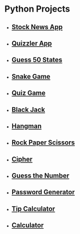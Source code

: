 <h1>Python Projects</h1>
<ul>
    <li><h2><a href="https://github.com/jungheeyu/python-projects/tree/main/stock-news-extrahard-start">Stock News App</a></h2></li>
    <li><h2><a href="https://github.com/jungheeyu/python-projects/tree/main/quizzler_app">Quizzler App</a></h2></li>
    <li><h2><a href="https://github.com/jungheeyu/python-projects/tree/main/us-states-game">Guess 50 States</a></h2></li>
    <li><h2><a href="https://github.com/jungheeyu/python-projects/blob/main/snake_game">Snake Game</a></h2></li>
    <li><h2><a href="https://github.com/jungheeyu/python-projects/blob/main/quiz-game">Quiz Game</a></h2></li>
    <li><h2><a href="https://github.com/jungheeyu/python-projects/blob/main/blackjack">Black Jack</a></h2></li>
    <li><h2><a href="https://github.com/jungheeyu/python-projects/blob/main/hangman">Hangman</a></h2></li>
    <li><h2><a href="https://github.com/jungheeyu/python-projects/blob/main/rock_paper_scissors">Rock Paper Scissors</a></h2></li>
    <li><h2><a href="https://github.com/jungheeyu/python-projects/blob/main/cipher">Cipher</a></h2></li>
    <li><h2><a href="https://github.com/jungheeyu/python-projects/blob/main/guess_the_number">Guess the Number</a></h2></li>
    <li><h2><a href="https://github.com/jungheeyu/python-projects/blob/main/password_generator">Password Generator</a></h2></li>
    <li><h2><a href="https://github.com/jungheeyu/python-projects/blob/main/tip_calculator">Tip Calculator</a></h2></li>
    <li><h2><a href="https://github.com/jungheeyu/python-projects/blob/main/calculator">Calculator</a></h2></li>  
  <!--     <li><h2><a href=""></a></h2></li> -->
<ul>
